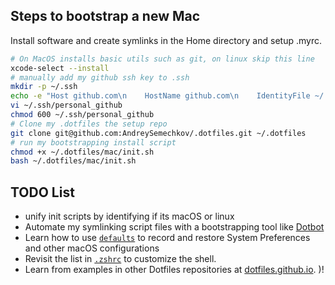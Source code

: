 ## Steps to bootstrap a new Mac

 Install software and create symlinks in the Home directory and setup .myrc.

```zsh
# On MacOS installs basic utils such as git, on linux skip this line
xcode-select --install
# manually add my github ssh key to .ssh
mkdir -p ~/.ssh
echo -e "Host github.com\n    HostName github.com\n    IdentityFile ~/.ssh/personal_github\n    IdentitiesOnly yes" > ~/.ssh/config
vi ~/.ssh/personal_github
chmod 600 ~/.ssh/personal_github
# Clone my .dotfiles the setup repo
git clone git@github.com:AndreySemechkov/.dotfiles.git ~/.dotfiles
# run my bootstrapping install script
chmod +x ~/.dotfiles/mac/init.sh
bash ~/.dotfiles/mac/init.sh
```

## TODO List
- unify init scripts by identifying if its macOS or linux
- Automate my symlinking script files with a bootstrapping tool like [Dotbot](https://github.com/anishathalye/dotbot)
- Learn how to use [`defaults`](https://macos-defaults.com/#%F0%9F%99%8B-what-s-a-defaults-command) to record and restore System Preferences and other macOS configurations
- Revisit the list in [`.zshrc`](.zshrc) to customize the shell.
- Learn from examples in other Dotfiles repositories at [dotfiles.github.io](https://dotfiles.github.io/).
)!
